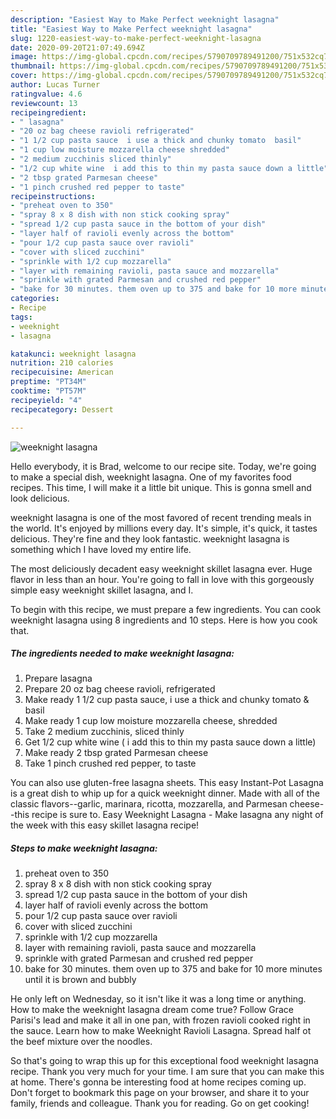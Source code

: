 ```yaml
---
description: "Easiest Way to Make Perfect weeknight lasagna"
title: "Easiest Way to Make Perfect weeknight lasagna"
slug: 1220-easiest-way-to-make-perfect-weeknight-lasagna
date: 2020-09-20T21:07:49.694Z
image: https://img-global.cpcdn.com/recipes/5790709789491200/751x532cq70/weeknight-lasagna-recipe-main-photo.jpg
thumbnail: https://img-global.cpcdn.com/recipes/5790709789491200/751x532cq70/weeknight-lasagna-recipe-main-photo.jpg
cover: https://img-global.cpcdn.com/recipes/5790709789491200/751x532cq70/weeknight-lasagna-recipe-main-photo.jpg
author: Lucas Turner
ratingvalue: 4.6
reviewcount: 13
recipeingredient:
- " lasagna"
- "20 oz bag cheese ravioli refrigerated"
- "1 1/2 cup pasta sauce  i use a thick and chunky tomato  basil"
- "1 cup low moisture mozzarella cheese shredded"
- "2 medium zucchinis sliced thinly"
- "1/2 cup white wine  i add this to thin my pasta sauce down a little"
- "2 tbsp grated Parmesan cheese"
- "1 pinch crushed red pepper to taste"
recipeinstructions:
- "preheat oven to 350"
- "spray 8 x 8 dish with non stick cooking spray"
- "spread 1/2 cup pasta sauce in the bottom of your dish"
- "layer half of ravioli evenly across the bottom"
- "pour 1/2 cup pasta sauce over ravioli"
- "cover with sliced zucchini"
- "sprinkle with 1/2 cup mozzarella"
- "layer with remaining ravioli, pasta sauce and mozzarella"
- "sprinkle with grated Parmesan and crushed red pepper"
- "bake for 30 minutes. them oven up to 375 and bake for 10 more minutes until it is brown and bubbly"
categories:
- Recipe
tags:
- weeknight
- lasagna

katakunci: weeknight lasagna 
nutrition: 210 calories
recipecuisine: American
preptime: "PT34M"
cooktime: "PT57M"
recipeyield: "4"
recipecategory: Dessert

---
```



![weeknight lasagna](https://img-global.cpcdn.com/recipes/5790709789491200/751x532cq70/weeknight-lasagna-recipe-main-photo.jpg)

Hello everybody, it is Brad, welcome to our recipe site. Today, we're going to make a special dish, weeknight lasagna. One of my favorites food recipes. This time, I will make it a little bit unique. This is gonna smell and look delicious.

weeknight lasagna is one of the most favored of recent trending meals in the world. It's enjoyed by millions every day. It's simple, it's quick, it tastes delicious. They're fine and they look fantastic. weeknight lasagna is something which I have loved my entire life.

The most deliciously decadent easy weeknight skillet lasagna ever. Huge flavor in less than an hour. You&#39;re going to fall in love with this gorgeously simple easy weeknight skillet lasagna, and I.


To begin with this recipe, we must prepare a few ingredients. You can cook weeknight lasagna using 8 ingredients and 10 steps. Here is how you cook that.

<!--inarticleads1-->

##### The ingredients needed to make weeknight lasagna:

1. Prepare  lasagna
1. Prepare 20 oz bag cheese ravioli, refrigerated
1. Make ready 1 1/2 cup pasta sauce,  i use a thick and chunky tomato &amp; basil
1. Make ready 1 cup low moisture mozzarella cheese, shredded
1. Take 2 medium zucchinis, sliced thinly
1. Get 1/2 cup white wine ( i add this to thin my pasta sauce down a little)
1. Make ready 2 tbsp grated Parmesan cheese
1. Take 1 pinch crushed red pepper, to taste


You can also use gluten-free lasagna sheets. This easy Instant-Pot Lasagna is a great dish to whip up for a quick weeknight dinner. Made with all of the classic flavors--garlic, marinara, ricotta, mozzarella, and Parmesan cheese--this recipe is sure to. Easy Weeknight Lasagna - Make lasagna any night of the week with this easy skillet lasagna recipe! 

<!--inarticleads2-->

##### Steps to make weeknight lasagna:

1. preheat oven to 350
1. spray 8 x 8 dish with non stick cooking spray
1. spread 1/2 cup pasta sauce in the bottom of your dish
1. layer half of ravioli evenly across the bottom
1. pour 1/2 cup pasta sauce over ravioli
1. cover with sliced zucchini
1. sprinkle with 1/2 cup mozzarella
1. layer with remaining ravioli, pasta sauce and mozzarella
1. sprinkle with grated Parmesan and crushed red pepper
1. bake for 30 minutes. them oven up to 375 and bake for 10 more minutes until it is brown and bubbly


He only left on Wednesday, so it isn&#39;t like it was a long time or anything. How to make the weeknight lasagna dream come true? Follow Grace Parisi&#39;s lead and make it all in one pan, with frozen ravioli cooked right in the sauce. Learn how to make Weeknight Ravioli Lasagna. Spread half ot the beef mixture over the noodles. 

So that's going to wrap this up for this exceptional food weeknight lasagna recipe. Thank you very much for your time. I am sure that you can make this at home. There's gonna be interesting food at home recipes coming up. Don't forget to bookmark this page on your browser, and share it to your family, friends and colleague. Thank you for reading. Go on get cooking!
